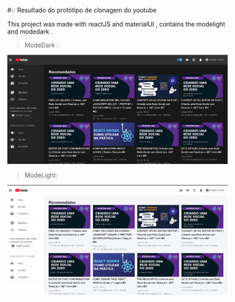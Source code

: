#💡 Resultado do protótipo de clonagem do youtube

This project was made with reactJS and materialUI , contains the modelight and modedark . 


> ModeDark : 

![img1](modedark.jpg)


>ModeLight:

![img2](modelight.jpg)




